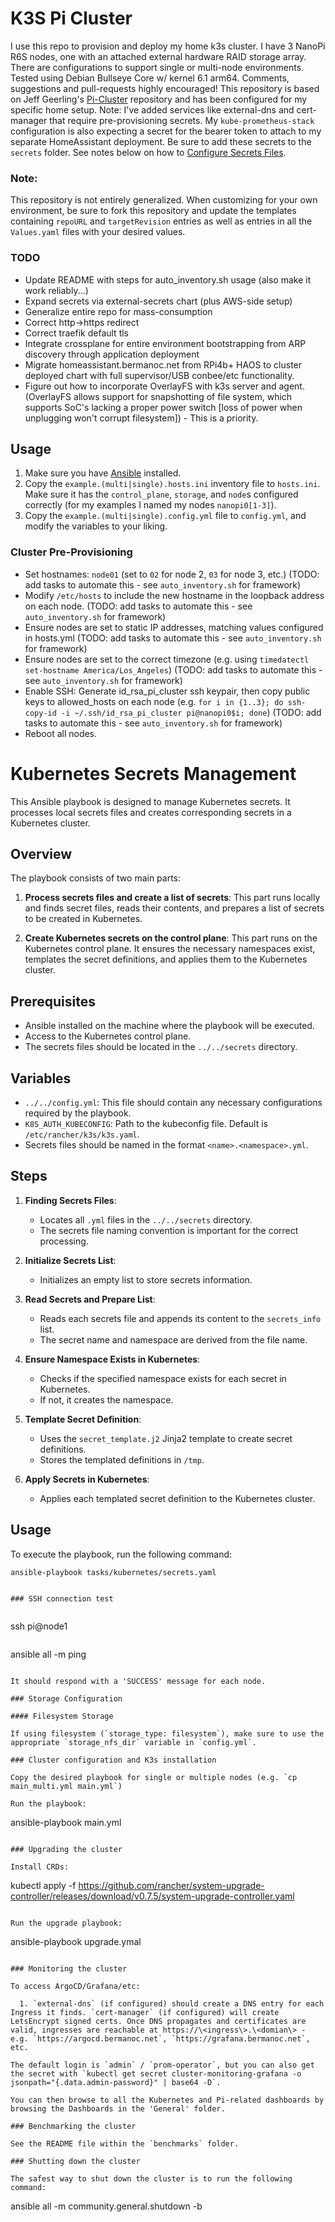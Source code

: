# K3S Pi Cluster

I use this repo to provision and deploy my home k3s cluster. I have 3 NanoPi R6S nodes, one with an attached external hardware RAID storage array. There are configurations to support single or multi-node environments. Tested using Debian Bullseye Core w/ kernel 6.1 arm64. Comments, suggestions and pull-requests highly encouraged! This repository is based on Jeff Geerling's [Pi-Cluster](https://github.com/geerlingguy/pi-cluster) repository and has been configured for my specific home setup. Note: I've added services like external-dns and cert-manager that require pre-provisioning secrets. My `kube-prometheus-stack` configuration is also expecting a secret for the bearer token to attach to my separate HomeAssistant deployment. Be sure to add these secrets to the `secrets` folder. See notes below on how to [Configure Secrets Files](#configure-secrets-files).

### Note:
This repository is not entirely generalized. When customizing for your own environment, be sure to fork this repository and update the templates containing `repoURL` and `targetRevision` entries as well as entries in all the `Values.yaml` files with your desired values.

### TODO

- Update README with steps for auto_inventory.sh usage (also make it work reliably...)
- Expand secrets via external-secrets chart (plus AWS-side setup)
- Generalize entire repo for mass-consumption
- Correct http->https redirect
- Correct traefik default tls
- Integrate crossplane for entire environment bootstrapping from ARP discovery through application deployment
- Migrate homeassistant.bermanoc.net from RPi4b+ HAOS to cluster deployed chart with full supervisor/USB conbee/etc functionality.
- Figure out how to incorporate OverlayFS with k3s server and agent. (OverlayFS allows support for snapshotting of file system, which supports SoC's lacking a proper power switch [loss of power when unplugging won't corrupt filesystem]) - This is a priority.

## Usage

  1. Make sure you have [Ansible](https://docs.ansible.com/ansible/latest/installation_guide/intro_installation.html) installed.
  2. Copy the `example.(multi|single).hosts.ini` inventory file to `hosts.ini`. Make sure it has the `control_plane`, `storage`, and `node`s configured correctly (for my examples I named my nodes `nanopi0[1-3]`).
  3. Copy the `example.(multi|single).config.yml` file to `config.yml`, and modify the variables to your liking.

### Cluster Pre-Provisioning

- Set hostnames: `node01` (set to `02` for node 2, `03` for node 3, etc.) (TODO: add tasks to automate this - see `auto_inventory.sh` for framework)
- Modify `/etc/hosts` to include the new hostname in the loopback address on each node. (TODO: add tasks to automate this - see `auto_inventory.sh` for framework)
- Ensure nodes are set to static IP addresses, matching values configured in hosts.yml (TODO: add tasks to automate this - see `auto_inventory.sh` for framework)
- Ensure nodes are set to the correct timezone (e.g. using `timedatectl set-hostname America/Los_Angeles`) (TODO: add tasks to automate this - see `auto_inventory.sh` for framework)
- Enable SSH: Generate id_rsa_pi_cluster ssh keypair, then copy public keys to allowed_hosts on each node (e.g. `for i in {1..3}; do ssh-copy-id -i ~/.ssh/id_rsa_pi_cluster pi@nanopi0$i; done`) (TODO: add tasks to automate this - see `auto_inventory.sh` for framework)
- Reboot all nodes.

# Kubernetes Secrets Management

This Ansible playbook is designed to manage Kubernetes secrets. It processes local secrets files and creates corresponding secrets in a Kubernetes cluster.

## Overview

The playbook consists of two main parts:

1. **Process secrets files and create a list of secrets**: This part runs locally and finds secret files, reads their contents, and prepares a list of secrets to be created in Kubernetes.

2. **Create Kubernetes secrets on the control plane**: This part runs on the Kubernetes control plane. It ensures the necessary namespaces exist, templates the secret definitions, and applies them to the Kubernetes cluster.

## Prerequisites

- Ansible installed on the machine where the playbook will be executed.
- Access to the Kubernetes control plane.
- The secrets files should be located in the `../../secrets` directory.

## Variables

- `../../config.yml`: This file should contain any necessary configurations required by the playbook.
- `K8S_AUTH_KUBECONFIG`: Path to the kubeconfig file. Default is `/etc/rancher/k3s/k3s.yaml`.
- Secrets files should be named in the format `<name>.<namespace>.yml`.

## Steps

1. **Finding Secrets Files**:
   - Locates all `.yml` files in the `../../secrets` directory.
   - The secrets file naming convention is important for the correct processing.

2. **Initialize Secrets List**:
   - Initializes an empty list to store secrets information.

3. **Read Secrets and Prepare List**:
   - Reads each secrets file and appends its content to the `secrets_info` list.
   - The secret name and namespace are derived from the file name.

4. **Ensure Namespace Exists in Kubernetes**:
   - Checks if the specified namespace exists for each secret in Kubernetes.
   - If not, it creates the namespace.

5. **Template Secret Definition**:
   - Uses the `secret_template.j2` Jinja2 template to create secret definitions.
   - Stores the templated definitions in `/tmp`.

6. **Apply Secrets in Kubernetes**:
   - Applies each templated secret definition to the Kubernetes cluster.

## Usage

To execute the playbook, run the following command:

```shell
ansible-playbook tasks/kubernetes/secrets.yaml


### SSH connection test


```
ssh pi@node1
```

```
ansible all -m ping
```

It should respond with a 'SUCCESS' message for each node.

### Storage Configuration

#### Filesystem Storage

If using filesystem (`storage_type: filesystem`), make sure to use the appropriate `storage_nfs_dir` variable in `config.yml`.

### Cluster configuration and K3s installation

Copy the desired playbook for single or multiple nodes (e.g. `cp main_multi.yml main.yml`)

Run the playbook:

```
ansible-playbook main.yml
```

### Upgrading the cluster

Install CRDs:
```
kubectl apply -f https://github.com/rancher/system-upgrade-controller/releases/download/v0.7.5/system-upgrade-controller.yaml
```

Run the upgrade playbook:

```
ansible-playbook upgrade.ymal
```

### Monitoring the cluster

To access ArgoCD/Grafana/etc:

  1. `external-dns` (if configured) should create a DNS entry for each Ingress it finds. `cert-manager` (if configured) will create LetsEncrypt signed certs. Once DNS propagates and certificates are valid, ingresses are reachable at https://\<ingress\>.\<domian\> - e.g. `https://argocd.bermanoc.net`, `https://grafana.bermanoc.net`, etc.

The default login is `admin` / `prom-operator`, but you can also get the secret with `kubectl get secret cluster-monitoring-grafana -o jsonpath="{.data.admin-password}" | base64 -D`.

You can then browse to all the Kubernetes and Pi-related dashboards by browsing the Dashboards in the 'General' folder.

### Benchmarking the cluster

See the README file within the `benchmarks` folder.

### Shutting down the cluster

The safest way to shut down the cluster is to run the following command:

```
ansible all -m community.general.shutdown -b
```
